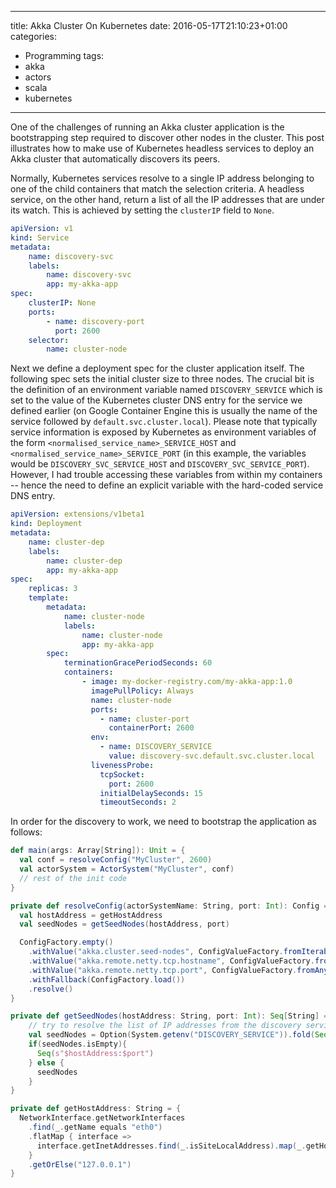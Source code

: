 ---
title: Akka Cluster On Kubernetes
date: 2016-05-17T21:10:23+01:00
categories: 
  - Programming
tags:
  - akka
  - actors
  - scala
  - kubernetes
----

One of the challenges of running an Akka cluster application is the bootstrapping step required to discover other nodes in the cluster. This post illustrates how to make use of Kubernetes headless services to deploy an Akka cluster that automatically discovers its peers.

Normally, Kubernetes services resolve to a single IP address belonging to one of the child containers that match the selection criteria. A headless service, on the other hand, return a list of all the IP addresses that are under its watch. This is achieved by setting the `clusterIP` field to `None`.

```yaml
apiVersion: v1
kind: Service
metadata:
    name: discovery-svc
    labels:
        name: discovery-svc
        app: my-akka-app
spec:
    clusterIP: None
    ports:
        - name: discovery-port
          port: 2600
    selector:
        name: cluster-node
```

Next we define a deployment spec for the cluster application itself. The following spec sets the initial cluster size to three nodes. The crucial bit is the definition of an environment variable named `DISCOVERY_SERVICE` which is set to the value of the Kubernetes cluster DNS entry for the service we defined earlier  (on Google Container Engine this is usually the name of the service followed by `default.svc.cluster.local`). Please note that typically service information is exposed by Kubernetes as environment variables of the form `<normalised_service_name>_SERVICE_HOST` and `<normalised_service_name>_SERVICE_PORT` (in this example, the variables would be `DISCOVERY_SVC_SERVICE_HOST` and `DISCOVERY_SVC_SERVICE_PORT`). However, I had trouble accessing these variables from within my containers -- hence the need to define an explicit variable with the hard-coded service DNS entry.

```yaml
apiVersion: extensions/v1beta1
kind: Deployment
metadata:
    name: cluster-dep
    labels:
        name: cluster-dep
        app: my-akka-app
spec:
    replicas: 3
    template:
        metadata:
            name: cluster-node
            labels:
                name: cluster-node
                app: my-akka-app
        spec:
            terminationGracePeriodSeconds: 60
            containers:
                - image: my-docker-registry.com/my-akka-app:1.0
                  imagePullPolicy: Always
                  name: cluster-node
                  ports:
                    - name: cluster-port
                      containerPort: 2600
                  env:
                    - name: DISCOVERY_SERVICE
                      value: discovery-svc.default.svc.cluster.local
                  livenessProbe:
                    tcpSocket:
                      port: 2600
                    initialDelaySeconds: 15
                    timeoutSeconds: 2
```

In order for the discovery to work, we need to bootstrap the application as follows:

```scala
def main(args: Array[String]): Unit = {
  val conf = resolveConfig("MyCluster", 2600)
  val actorSystem = ActorSystem("MyCluster", conf)
  // rest of the init code
}

private def resolveConfig(actorSystemName: String, port: Int): Config = {
  val hostAddress = getHostAddress
  val seedNodes = getSeedNodes(hostAddress, port)

  ConfigFactory.empty()
    .withValue("akka.cluster.seed-nodes", ConfigValueFactory.fromIterable(seedNodes.map(node => s"akka.tcp://${actorSystemName}@$node")))
    .withValue("akka.remote.netty.tcp.hostname", ConfigValueFactory.fromAnyRef(hostAddress))
    .withValue("akka.remote.netty.tcp.port", ConfigValueFactory.fromAnyRef(port))
    .withFallback(ConfigFactory.load())
    .resolve()
}

private def getSeedNodes(hostAddress: String, port: Int): Seq[String] = {
    // try to resolve the list of IP addresses from the discovery service or return local address
    val seedNodes = Option(System.getenv("DISCOVERY_SERVICE")).fold(Seq.empty)(InetAddress.getAllByName(_).map(addr => s"${addr.getHostAddress}:$port"))
    if(seedNodes.isEmpty){
      Seq(s"$hostAddress:$port")
    } else {
      seedNodes
    }
}

private def getHostAddress: String = {
  NetworkInterface.getNetworkInterfaces
    .find(_.getName equals "eth0")
    .flatMap { interface =>
      interface.getInetAddresses.find(_.isSiteLocalAddress).map(_.getHostAddress)
    }
    .getOrElse("127.0.0.1")
}
```
